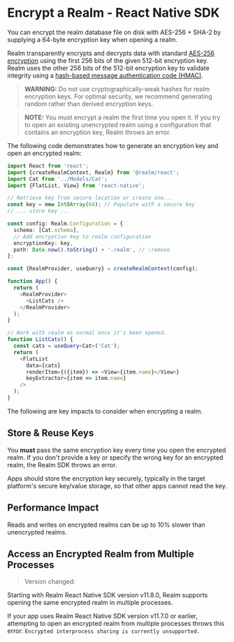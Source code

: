 # Encrypt a Realm - React Native SDK
You can encrypt the realm database file on disk with AES-256 +
SHA-2 by supplying a 64-byte encryption key when opening a realm.

Realm transparently encrypts and decrypts data with standard
[AES-256 encryption](https://en.wikipedia.org/wiki/Advanced_Encryption_Standard) using the
first 256 bits of the given 512-bit encryption key. Realm
uses the other 256 bits of the 512-bit encryption key to validate
integrity using a [hash-based message authentication code
(HMAC)](https://en.wikipedia.org/wiki/HMAC).

> **WARNING:**
> Do not use cryptographically-weak hashes for realm encryption keys.
For optimal security, we recommend generating random rather than derived
encryption keys.
>

> **NOTE:**
> You must encrypt a realm the first time you open it.
If you try to open an existing unencrypted realm using a configuration
that contains an encryption key, Realm throws an error.
>

The following code demonstrates how to generate an encryption key and
open an encrypted realm:

```typescript
import React from 'react';
import {createRealmContext, Realm} from '@realm/react';
import Cat from '../Models/Cat';
import {FlatList, View} from 'react-native';

// Retrieve key from secure location or create one...
const key = new Int8Array(64); // Populate with a secure key
// ... store key ...

const config: Realm.Configuration = {
  schema: [Cat.schema],
  // Add encryption key to realm configuration
  encryptionKey: key,
  path: Date.now().toString() + '.realm', // :remove
};

const {RealmProvider, useQuery} = createRealmContext(config);

function App() {
  return (
    <RealmProvider>
      <ListCats />
    </RealmProvider>
  );
}

// Work with realm as normal once it's been opened.
function ListCats() {
  const cats = useQuery<Cat>('Cat');
  return (
    <FlatList
      data={cats}
      renderItem={({item}) => <View>{item.name}</View>}
      keyExtractor={item => item.name}
    />
  );
}

```

The following are key impacts to consider when encrypting a realm.

## Store & Reuse Keys
You **must** pass the same encryption key every time you open the encrypted realm.
If you don't provide a key or specify the wrong key for an encrypted
realm, the Realm SDK throws an error.

Apps should store the encryption key securely, typically in the target
platform's secure key/value storage, so that other apps cannot read the key.

## Performance Impact
Reads and writes on encrypted realms can be up to 10% slower than unencrypted realms.

## Access an Encrypted Realm from Multiple Processes
> Version changed:

Starting with Realm React Native SDK version v11.8.0, Realm supports opening
the same encrypted realm in multiple processes.

If your app uses Realm React Native SDK version v11.7.0 or earlier, attempting to
open an encrypted realm from multiple processes throws this error:
`Encrypted interprocess sharing is currently unsupported.`

